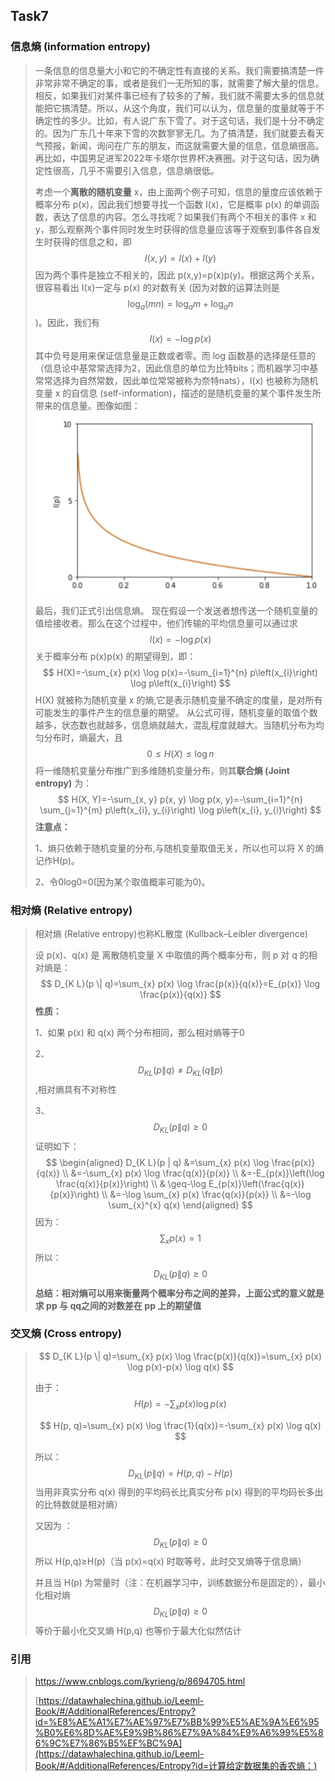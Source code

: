 ## Task7

### 信息熵 (information entropy)

> 一条信息的信息量大小和它的不确定性有直接的关系。我们需要搞清楚一件非常非常不确定的事，或者是我们一无所知的事，就需要了解大量的信息。相反，如果我们对某件事已经有了较多的了解，我们就不需要太多的信息就能把它搞清楚。所以，从这个角度，我们可以认为，信息量的度量就等于不确定性的多少。比如，有人说广东下雪了。对于这句话，我们是十分不确定的。因为广东几十年来下雪的次数寥寥无几。为了搞清楚，我们就要去看天气预报，新闻，询问在广东的朋友，而这就需要大量的信息，信息熵很高。再比如，中国男足进军2022年卡塔尔世界杯决赛圈。对于这句话，因为确定性很高，几乎不需要引入信息，信息熵很低。
>
> 考虑一个**离散的随机变量** x，由上面两个例子可知，信息的量度应该依赖于概率分布 p(x)，因此我们想要寻找一个函数 I(x)，它是概率 p(x) 的单调函数，表达了信息的内容。怎么寻找呢？如果我们有两个不相关的事件 x 和 y，那么观察两个事件同时发生时获得的信息量应该等于观察到事件各自发生时获得的信息之和，即
> $$
> I(x, y)=I(x)+I(y)
> $$
> 因为两个事件是独立不相关的，因此 p(x,y)=p(x)p(y)。根据这两个关系，很容易看出 I(x)一定与 p(x) 的对数有关 (因为对数的运算法则是
> $$
> \log _{a}(m n)=\log _{a} m+\log _{a} n 
> $$
> )。因此，我们有
> $$
> I(x)=-\log p(x)
> $$
> 其中负号是用来保证信息量是正数或者零。而 log 函数基的选择是任意的（信息论中基常常选择为2，因此信息的单位为比特bits；而机器学习中基常常选择为自然常数，因此单位常常被称为奈特nats），I(x) 也被称为随机变量 x 的自信息 (self-information)，描述的是随机变量的某个事件发生所带来的信息量。图像如图：
> ![1](img/1.png)
>
> 
>
> 最后，我们正式引出信息熵。 现在假设一个发送者想传送一个随机变量的值给接收者。那么在这个过程中，他们传输的平均信息量可以通过求
> $$
> I(x)=-\log p(x)
> $$
> 关于概率分布 p(x)p(x) 的期望得到，即：
> $$
> H(X)=-\sum_{x} p(x) \log p(x)=-\sum_{i=1}^{n} p\left(x_{i}\right) \log p\left(x_{i}\right)
> $$
> H(X) 就被称为随机变量 x 的熵,它是表示随机变量不确定的度量，是对所有可能发生的事件产生的信息量的期望。 从公式可得，随机变量的取值个数越多，状态数也就越多，信息熵就越大，混乱程度就越大。当随机分布为均匀分布时，熵最大，且
> $$
> 0 \leq H(X) \leq \log n
> $$
> 将一维随机变量分布推广到多维随机变量分布，则其**联合熵 (Joint entropy)** 为：
> $$
> H(X, Y)=-\sum_{x, y} p(x, y) \log p(x, y)=-\sum_{i=1}^{n} \sum_{j=1}^{m} p\left(x_{i}, y_{i}\right) \log p\left(x_{i}, y_{i}\right)
> $$
> **注意点：**
>
> 1、熵只依赖于随机变量的分布,与随机变量取值无关，所以也可以将 X 的熵记作H(p)。
>
> 2、令0log0=0(因为某个取值概率可能为0)。

### 相对熵 (Relative entropy)

> 相对熵 (Relative entropy)也称KL散度 (Kullback–Leibler divergence)
>
> 设 p(x)、q(x) 是 离散随机变量 X 中取值的两个概率分布，则 p 对 q 的相对熵是：
> $$
> D_{K L}(p \| q)=\sum_{x} p(x) \log \frac{p(x)}{q(x)}=E_{p(x)} \log \frac{p(x)}{q(x)}
> $$
> **性质：**
>
> 1、如果 p(x) 和 q(x) 两个分布相同，那么相对熵等于0
>
> 2、
> $$
> D_{K L}(p \| q) \neq D_{K L}(q \| p)
> $$
> ,相对熵具有不对称性
>
> 3、
> $$
> D_{K L}(p \| q) \geq 0
> $$
> 证明如下：
> $$
> \begin{aligned} D_{K L}(p | q) &=\sum_{x} p(x) \log \frac{p(x)}{q(x)} \\ &=-\sum_{x} p(x) \log \frac{q(x)}{p(x)} \\ &=-E_{p(x)}\left(\log \frac{q(x)}{p(x)}\right) \\ & \geq-\log E_{p(x)}\left(\frac{q(x)}{p(x)}\right) \\ &=-\log \sum_{x} p(x) \frac{q(x)}{p(x)} \\ &=-\log \sum_{x}^{x} q(x) \end{aligned}
> $$
> 因为：
> $$
> \sum_{x} p(x)=1
> $$
> 所以：
> $$
> D_{K L}(p \| q) \geq 0
> $$
> **总结：相对熵可以用来衡量两个概率分布之间的差异，上面公式的意义就是求 pp 与 qq之间的对数差在 pp 上的期望值**

### 交叉熵 (Cross entropy)

> $$
> D_{K L}(p \| q)=\sum_{x} p(x) \log \frac{p(x)}{q(x)}=\sum_{x} p(x) \log p(x)-p(x) \log q(x)
> $$
>
> 由于：
> $$
> H(p)=-\sum_{x} p(x) \log p(x)
> $$
>
> $$
> H(p, q)=\sum_{x} p(x) \log \frac{1}{q(x)}=-\sum_{x} p(x) \log q(x)
> $$
>
> 所以：
> $$
> D_{K L}(p \| q)=H(p, q)-H(p)
> $$
> 当用非真实分布 q(x) 得到的平均码长比真实分布 p(x) 得到的平均码长多出的比特数就是相对熵）
>
> 又因为 ：
> $$
> D_{K L}(p \| q) \geq 0
> $$
> 所以 H(p,q)≥H(p)（当 p(x)=q(x) 时取等号，此时交叉熵等于信息熵）
>
> 并且当 H(p) 为常量时（注：在机器学习中，训练数据分布是固定的），最小化相对熵 
> $$
> D_{K L}(p \| q) \geq 0
> $$
> 等价于最小化交叉熵 H(p,q) 也等价于最大化似然估计

### 引用

> https://www.cnblogs.com/kyrieng/p/8694705.html
>
> [https://datawhalechina.github.io/Leeml-Book/#/AdditionalReferences/Entropy?id=%E8%AE%A1%E7%AE%97%E7%BB%99%E5%AE%9A%E6%95%B0%E6%8D%AE%E9%9B%86%E7%9A%84%E9%A6%99%E5%86%9C%E7%86%B5%EF%BC%9A](https://datawhalechina.github.io/Leeml-Book/#/AdditionalReferences/Entropy?id=计算给定数据集的香农熵：)